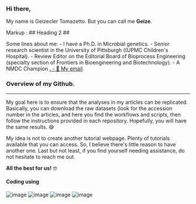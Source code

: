 

### Hi there,

My name is Geizecler Tomazetto. But you can call me **Geize**.

Markup :  ## Heading 2 ##

Some lines about me: 
       - I have a Ph.D. in Microbial genetics. 
       - Senior research scientist in the University of Pittsburgh ((UPMC Children's Hospital).
       - Review Editor on the Editorial Board of Bioprocess Engineering (specialty section of Frontiers in Bioengineering and Biotechnology).
       - A NMDC Champion <a href ="https://microbiomedata.org/nmdc-champions/">.
       -   📧 <a href = "mailto:geizetomazetto@gmail.com"> My email</a>.





### Overview of my Github.
------------------------------------------------------------------------
My goal here is to ensure that the analyses in my articles can be replicated. Basically, you can download the raw datasets (look for the accession number in the articles, and here you find the workflows and scripts, then follow the instructions provided in each repository. Hopefully, you will have the same results. 😅

My idea is not to create another tutorial webpage. Plenty of tutorials  available that you can access. So, I believe there's little reason to have another one.
Last but not least, if you find yourself needing assistance, do not hesitate to reach me out.  


**All the best for us!** 🤓


#### Coding using

          
![image](https://img.shields.io/badge/Bash%20Script-121011?style=for-the-badge&logo=gnu-bash&logoColor=white) 
![image](https://img.shields.io/badge/Python-14354C?style=for-the-badge&logo=python&logoColor=blue) 
![image](https://img.shields.io/badge/R-276DC3?style=for-the-badge&logo=r&logoColor=white) 
![image](https://img.shields.io/badge/Markdown-000000?style=for-the-badge&logo=markdown&logoColor=white)


